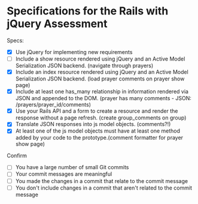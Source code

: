 # Specifications for the Rails with jQuery Assessment

Specs:
- [X] Use jQuery for implementing new requirements
- [ ] Include a show resource rendered using jQuery and an Active Model Serialization JSON backend. (navigate through prayers)
- [X] Include an index resource rendered using jQuery and an Active Model Serialization JSON backend. (load prayer comments on prayer show page)
- [X] Include at least one has_many relationship in information rendered via JSON and appended to the DOM. (prayer has many comments - JSON: /prayers/prayer_id/comments)
- [X] Use your Rails API and a form to create a resource and render the response without a page refresh. (create group_comments on group)
- [X] Translate JSON responses into js model objects. (comments?!)
- [X] At least one of the js model objects must have at least one method added by your code to the prototype.(comment formatter for prayer show page)

Confirm
- [ ] You have a large number of small Git commits
- [ ] Your commit messages are meaningful
- [ ] You made the changes in a commit that relate to the commit message
- [ ] You don't include changes in a commit that aren't related to the commit message
